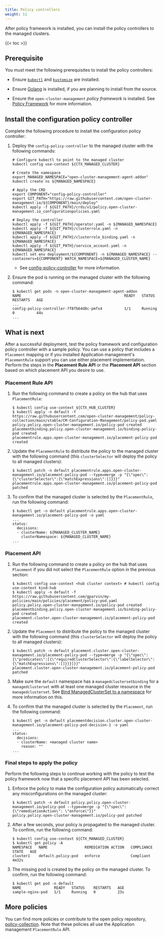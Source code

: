 ```yaml
---
title: Policy controllers
weight: 11
---
```


After policy framework is installed, you can install the policy controllers to the managed clusters.

<!-- spellchecker-disable -->

{{< toc >}}

<!-- spellchecker-enable -->

## Prerequisite

You must meet the following prerequisites to install the policy controllers:

* Ensure [`kubectl`](https://kubernetes.io/docs/tasks/tools/install-kubectl) and [`kustomize`](https://kubectl.docs.kubernetes.io/installation/) are installed.

* Ensure [Golang](https://golang.org/doc/install) is installed, if you are planning to install from the source.

* Ensure the `open-cluster-management` _policy framework_ is installed. See [Policy Framework](../policy-framework) for more information.

## Install the configuration policy controller

Complete the following procedure to install the configuration policy controller:

1. Deploy the `config-policy-controller` to the managed cluster with the following commands: 

   ```Shell
   # Configure kubectl to point to the managed cluster
   kubectl config use-context ${CTX_MANAGED_CLUSTER}
   
   # Create the namespace
   export MANAGED_NAMESPACE="open-cluster-management-agent-addon"
   kubectl create ns ${MANAGED_NAMESPACE}
   
   # Apply the CRD
   export COMPONENT="config-policy-controller"
   export GIT_PATH="https://raw.githubusercontent.com/open-cluster-management-io/${COMPONENT}/main/deploy"
   kubectl apply -f ${GIT_PATH}/crds/v1/policy.open-cluster-management.io_configurationpolicies.yaml
   
   # Deploy the controller
   kubectl apply -f ${GIT_PATH}/operator.yaml -n ${MANAGED_NAMESPACE}
   kubectl apply -f ${GIT_PATH}/clusterrole.yaml -n ${MANAGED_NAMESPACE}
   kubectl apply -f ${GIT_PATH}/clusterrole_binding.yaml -n ${MANAGED_NAMESPACE}
   kubectl apply -f ${GIT_PATH}/service_account.yaml -n ${MANAGED_NAMESPACE}
   kubectl set env deployment/${COMPONENT} -n ${MANAGED_NAMESPACE} --containers=${COMPONENT} WATCH_NAMESPACE=${MANAGED_CLUSTER_NAME}
   ```
   * See [config-policy-controller](https://github.com/open-cluster-management-io/config-policy-controller) for more information.

2. Ensure the pod is running on the managed cluster with the following command:

   ```Shell
   $ kubectl get pods -n open-cluster-management-agent-addon
   NAME                                               READY   STATUS    RESTARTS   AGE
   ...
   config-policy-controller-7f8fb64d8c-pmfx4          1/1     Running   0          44s
   ...
   ```

## What is next

After a successful deployment, test the policy framework and configuration policy controller with a sample policy.  You can use a policy that includes a `Placement` mapping or if you installed Application management's `PlacementRule` support you can use either placement implementation.  Perform the steps in the **Placement Rule API** or the **Placement API** section based on which placement API you desire to use.

### Placement Rule API

1. Run the following command to create a policy on the hub that uses `PlacementRule`:

   ```Shell
   $ kubectl config use-context ${CTX_HUB_CLUSTER}
   $ kubectl apply -n default -f https://raw.githubusercontent.com/open-cluster-management/policy-collection/main/stable/CM-Configuration-Management/policy-pod.yaml
   policy.policy.open-cluster-management.io/policy-pod created
   placementbinding.policy.open-cluster-management.io/binding-policy-pod created
   placementrule.apps.open-cluster-management.io/placement-policy-pod created
   ```

2. Update the `PlacementRule` to distribute the policy to the managed cluster with the following command (this `clusterSelector` will deploy the policy to all managed clusters):

   ```Shell
   $ kubectl patch -n default placementrule.apps.open-cluster-management.io/placement-policy-pod --type=merge -p "{\"spec\":{\"clusterSelector\":{\"matchExpressions\":[]}}}"
   placementrule.apps.open-cluster-management.io/placement-policy-pod patched
   ```

3. To confirm that the managed cluster is selected by the `PlacementRule`, run the following command:

   ```Shell
   $ kubectl get -n default placementrule.apps.open-cluster-management.io/placement-policy-pod -o yaml
   ...
   status:
     decisions:
     - clusterName: ${MANAGED_CLUSTER_NAME}
       clusterNamespace: ${MANAGED_CLUSTER_NAME}
   ...
   ```

### Placement API

1. Run the following command to create a policy on the hub that uses `Placement` if you did not select the `PlacementRule` option in the previous section:

   ```Shell
   $ kubectl config use-context <hub cluster context> # kubectl config use-context kind-hub
   $ kubectl apply -n default -f https://raw.githubusercontent.com/gparvin/my-policies/main/policies/placement/policy-pod.yaml
   policy.policy.open-cluster-management.io/policy-pod created
   placementbinding.policy.open-cluster-management.io/binding-policy-pod created
   placement.cluster.open-cluster-management.io/placement-policy-pod created
   ```

2. Update the `Placement` to distribute the policy to the managed cluster with the following command (this `clusterSelector` will deploy the policy to all managed clusters):

   ```Shell
   $ kubectl patch -n default placement.cluster.open-cluster-management.io/placement-policy-pod --type=merge -p "{\"spec\":{\"predicates\":[{\"requiredClusterSelector\":{\"labelSelector\":{\"matchExpressions\":[]}}}]}}"
   placement.cluster.open-cluster-management.io/placement-policy-pod patched
   ```

3. Make sure the `default` namespace has a `managedclustersetbinding` for a `managedclusterset` with at least one managed cluster resource in the `managedclusterset`.  See [Bind ManagedClusterSet to a namespace](https://open-cluster-management.io/concepts/placement/#bind-managedclusterset-to-a-namespace) for more information on this.

4. To confirm that the managed cluster is selected by the `Placement`, run the following command:

   ```Shell
   $ kubectl get -n default placementdecision.cluster.open-cluster-management.io/placement-policy-pod-decision-1 -o yaml
   ...
   status:
     decisions:
     - clusterName: <managed cluster name>
       reason: ""
   ...
   ```

### Final steps to apply the policy

Perform the following steps to continue working with the policy to test the policy framework now that a specific placement API has been selected.

1. Enforce the policy to make the configuration policy automatically correct any misconfigurations on the managed cluster:

   ```Shell
   $ kubectl patch -n default policy.policy.open-cluster-management.io/policy-pod --type=merge -p "{\"spec\":{\"remediationAction\": \"enforce\"}}"
   policy.policy.open-cluster-management.io/policy-pod patched
   ```

2. After a few seconds, your policy is propagated to the managed cluster. To confirm, run the following command:

   ```Shell
   $ kubectl config use-context ${CTX_MANAGED_CLUSTER}
   $ kubectl get policy -A
   NAMESPACE   NAME                 REMEDIATION ACTION   COMPLIANCE STATE   AGE
   cluster1    default.policy-pod   enforce              Compliant          4m32s
   ```

3. The missing pod is created by the policy on the managed cluster. To confirm, run the following command:

   ```Shell
   $ kubectl get pod -n default
   NAME               READY   STATUS    RESTARTS   AGE
   sample-nginx-pod   1/1     Running   0          23s
   ```

## More policies

You can find more policies or contribute to the open policy repository, [policy-collection](https://github.com/open-cluster-management/policy-collection).  Note that these policies all use the Application management `PlacementRule` API.
